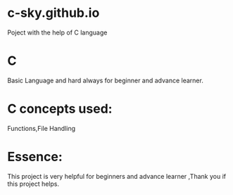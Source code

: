 # c-sky.github.io
Poject with the help of C language
# C
Basic Language and hard always for beginner and advance learner.
# C concepts used:
Functions,File Handling
# Essence:
This project is very helpful for beginners and advance learner ,Thank you if this project helps.
